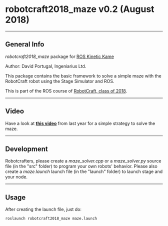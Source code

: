 # robotcraft2018_maze v0.2 (August 2018)

----
## General Info

*robotcraft2018_maze* package for [ROS Kinetic Kame](http://wiki.ros.org/kinetic)

Author: David Portugal, Ingeniarius Ltd.

This package contains the basic framework to solve a simple maze with the RobotCraft robot using the Stage Simulator and ROS.

This is part of the ROS course of [RobotCraft, class of 2018](http://robotcraft.ingeniarius.pt).

----
## Video
Have a look at [**this video**](https://youtu.be/2B_4M2gSJ1M) from last year for a simple strategy to solve the maze.

----
## Development
Robotcrafters, please create a _maze_solver.cpp_ or a _maze_solver.py_ source file (in the "src" folder) to program your own robots' behavior.
Please also create a _maze.launch_ launch file (in the "launch" folder) to launch stage and your node.

----
## Usage

After creating the launch file, just do:

```
roslaunch robotcraft2018_maze maze.launch
```
